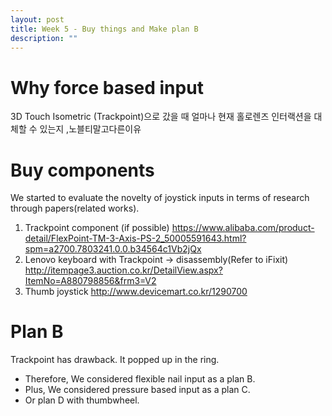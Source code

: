 ```yaml
---
layout: post
title: Week 5 - Buy things and Make plan B
description: ""
---
```

# Why force based input
3D Touch
Isometric (Trackpoint)으로 갔을 때 얼마나 현재 홀로렌즈 인터랙션을 대체할 수 있는지
,노블티말고다른이유

# Buy components
We started to evaluate the novelty of joystick inputs in terms of research through papers(related works).<br>

1. Trackpoint component (if possible)
https://www.alibaba.com/product-detail/FlexPoint-TM-3-Axis-PS-2_50005591643.html?spm=a2700.7803241.0.0.b34564c1Vb2jQx
2. Lenovo keyboard with Trackpoint -> disassembly(Refer to iFixit)
http://itempage3.auction.co.kr/DetailView.aspx?ItemNo=A880798856&frm3=V2
3. Thumb joystick
http://www.devicemart.co.kr/1290700

# Plan B
Trackpoint has drawback. It popped up in the ring.<br>
- Therefore, We considered flexible nail input as a plan B.<br>
- Plus, We considered pressure based input as a plan C.<br>
- Or plan D with thumbwheel.<br>
